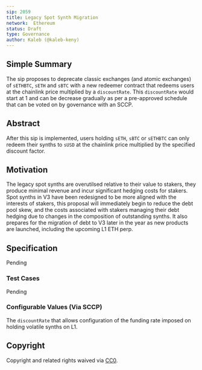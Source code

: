 ```yaml
---
sip: 2059
title: Legacy Spot Synth Migration
network:  Ethereum
status: Draft
type: Governance
author: Kaleb (@kaleb-keny)
---
```


## Simple Summary

The sip proposes to deprecate classic exchanges (and atomic exchanges) of `sETHBTC`, `sETH` and `sBTC` with a new redeemer contract that redeems users at the chainlink price multiplied by a `discountRate`. This `discountRate` would start at 1 and can be decrease gradually as per a pre-approved schedule that can be voted on by governance with an SCCP.

## Abstract

<!--A short (~200 word) description of the proposed change, the abstract should clearly describe the proposed change. This is what *will* be done if the SIP is implemented, not *why* it should be done or *how* it will be done. If the SIP proposes deploying a new contract, write, "we propose to deploy a new contract that will do x".-->

After this sip is implemented, users holding `sETH`, `sBTC`   or `sETHBTC` can only redeem their synths to `sUSD` at the chainlink price multiplied by the specified discount factor.

## Motivation

The legacy spot synths are overutilsed relative to their value to stakers, they produce minimal revenue and incur significant hedging costs for stakers. Spot synths in V3 have been redesigned to be more aligned with the interests of stakers, this proposal will immediately begin to reduce the debt pool skew, and the costs associated with stakers managing their debt hedging due to changes in the composition of outstanding synths. It also prepares for the migration of debt to V3 later in the year as new products are launched, including the upcoming L1 ETH perp.

## Specification

Pending

### Test Cases

Pending

### Configurable Values (Via SCCP)

<!--Please list all values configurable via SCCP under this implementation.-->

The `discountRate` that allows configuration of the funding rate imposed on holding volatile synths on L1.


## Copyright

Copyright and related rights waived via [CC0](https://creativecommons.org/publicdomain/zero/1.0/).
